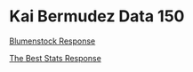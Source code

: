 # Kai Bermudez Data 150

[Blumenstock Response](blumenstock.md)

[The Best Stats Response](thebeststatsresponse.md)



